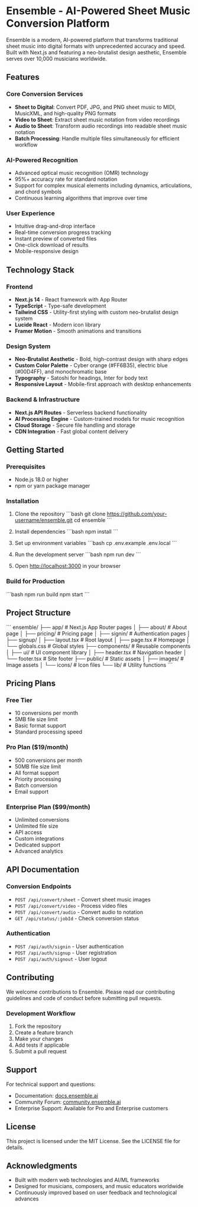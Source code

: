 # Ensemble - AI-Powered Sheet Music Conversion Platform

Ensemble is a modern, AI-powered platform that transforms traditional sheet music into digital formats with unprecedented accuracy and speed. Built with Next.js and featuring a neo-brutalist design aesthetic, Ensemble serves over 10,000 musicians worldwide.

## Features

### Core Conversion Services
- **Sheet to Digital**: Convert PDF, JPG, and PNG sheet music to MIDI, MusicXML, and high-quality PNG formats
- **Video to Sheet**: Extract sheet music notation from video recordings
- **Audio to Sheet**: Transform audio recordings into readable sheet music notation
- **Batch Processing**: Handle multiple files simultaneously for efficient workflow

### AI-Powered Recognition
- Advanced optical music recognition (OMR) technology
- 95%+ accuracy rate for standard notation
- Support for complex musical elements including dynamics, articulations, and chord symbols
- Continuous learning algorithms that improve over time

### User Experience
- Intuitive drag-and-drop interface
- Real-time conversion progress tracking
- Instant preview of converted files
- One-click download of results
- Mobile-responsive design

## Technology Stack

### Frontend
- **Next.js 14** - React framework with App Router
- **TypeScript** - Type-safe development
- **Tailwind CSS** - Utility-first styling with custom neo-brutalist design system
- **Lucide React** - Modern icon library
- **Framer Motion** - Smooth animations and transitions

### Design System
- **Neo-Brutalist Aesthetic** - Bold, high-contrast design with sharp edges
- **Custom Color Palette** - Cyber orange (#FF6B35), electric blue (#00D4FF), and monochromatic base
- **Typography** - Satoshi for headings, Inter for body text
- **Responsive Layout** - Mobile-first approach with desktop enhancements

### Backend & Infrastructure
- **Next.js API Routes** - Serverless backend functionality
- **AI Processing Engine** - Custom-trained models for music recognition
- **Cloud Storage** - Secure file handling and storage
- **CDN Integration** - Fast global content delivery

## Getting Started

### Prerequisites
- Node.js 18.0 or higher
- npm or yarn package manager

### Installation

1. Clone the repository
\`\`\`bash
git clone https://github.com/your-username/ensemble.git
cd ensemble
\`\`\`

2. Install dependencies
\`\`\`bash
npm install
\`\`\`

3. Set up environment variables
\`\`\`bash
cp .env.example .env.local
\`\`\`

4. Run the development server
\`\`\`bash
npm run dev
\`\`\`

5. Open [http://localhost:3000](http://localhost:3000) in your browser

### Build for Production
\`\`\`bash
npm run build
npm start
\`\`\`

## Project Structure

\`\`\`
ensemble/
├── app/                    # Next.js App Router pages
│   ├── about/             # About page
│   ├── pricing/           # Pricing page
│   ├── signin/            # Authentication pages
│   ├── signup/
│   ├── layout.tsx         # Root layout
│   ├── page.tsx           # Homepage
│   └── globals.css        # Global styles
├── components/            # Reusable components
│   ├── ui/               # UI component library
│   ├── header.tsx        # Navigation header
│   └── footer.tsx        # Site footer
├── public/               # Static assets
│   ├── images/          # Image assets
│   └── icons/           # Icon files
└── lib/                 # Utility functions
\`\`\`

## Pricing Plans

### Free Tier
- 10 conversions per month
- 5MB file size limit
- Basic format support
- Standard processing speed

### Pro Plan ($19/month)
- 500 conversions per month
- 50MB file size limit
- All format support
- Priority processing
- Batch conversion
- Email support

### Enterprise Plan ($99/month)
- Unlimited conversions
- Unlimited file size
- API access
- Custom integrations
- Dedicated support
- Advanced analytics

## API Documentation

### Conversion Endpoints
- `POST /api/convert/sheet` - Convert sheet music images
- `POST /api/convert/video` - Process video files
- `POST /api/convert/audio` - Convert audio to notation
- `GET /api/status/:jobId` - Check conversion status

### Authentication
- `POST /api/auth/signin` - User authentication
- `POST /api/auth/signup` - User registration
- `POST /api/auth/signout` - User logout

## Contributing

We welcome contributions to Ensemble. Please read our contributing guidelines and code of conduct before submitting pull requests.

### Development Workflow
1. Fork the repository
2. Create a feature branch
3. Make your changes
4. Add tests if applicable
5. Submit a pull request

## Support

For technical support and questions:
- Documentation: [docs.ensemble.ai](https://docs.ensemble.ai)
- Community Forum: [community.ensemble.ai](https://community.ensemble.ai)
- Enterprise Support: Available for Pro and Enterprise customers

## License

This project is licensed under the MIT License. See the LICENSE file for details.

## Acknowledgments

- Built with modern web technologies and AI/ML frameworks
- Designed for musicians, composers, and music educators worldwide
- Continuously improved based on user feedback and technological advances
